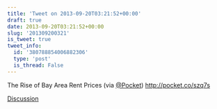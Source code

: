 ```yaml
---
title: 'Tweet on 2013-09-20T03:21:52+00:00'
draft: true
date: 2013-09-20T03:21:52+00:00
slug: '201309200321'
is_tweet: true
tweet_info:
  id: '380788854006882306'
  type: 'post'
  is_thread: False
---
```




The Rise of Bay Area Rent Prices (via [@Pocket](https://x.com/Pocket)) <http://pocket.co/szq7s>

[Discussion](https://x.com/sytelus/status/380788854006882306)
